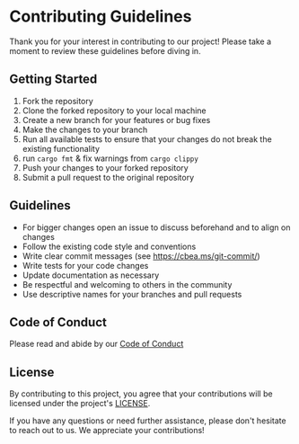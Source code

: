 # Contributing Guidelines

Thank you for your interest in contributing to our project! Please take a moment to review these guidelines before diving in.

## Getting Started

1. Fork the repository
2. Clone the forked repository to your local machine
3. Create a new branch for your features or bug fixes
4. Make the changes to your branch
5. Run all available tests to ensure that your changes do not break the existing functionality
6. run `cargo fmt` & fix warnings from `cargo clippy`
7. Push your changes to your forked repository
8. Submit a pull request to the original repository

## Guidelines

- For bigger changes open an issue to discuss beforehand and to align on changes
- Follow the existing code style and conventions
- Write clear commit messages (see https://cbea.ms/git-commit/)
- Write tests for your code changes
- Update documentation as necessary
- Be respectful and welcoming to others in the community
- Use descriptive names for your branches and pull requests

## Code of Conduct

Please read and abide by our [Code of Conduct](CODE_OF_CONDUCT.md)

## License

By contributing to this project, you agree that your contributions will be licensed under the project's [LICENSE](LICENSE).

If you have any questions or need further assistance, please don't hesitate to reach out to us. We appreciate your contributions!
